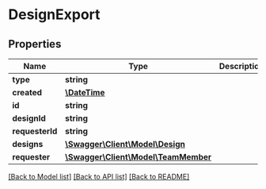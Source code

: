 # DesignExport

## Properties
Name | Type | Description | Notes
------------ | ------------- | ------------- | -------------
**type** | **string** |  | 
**created** | [**\DateTime**](\DateTime.md) |  | [optional] 
**id** | **string** |  | [optional] 
**designId** | **string** |  | [optional] 
**requesterId** | **string** |  | [optional] 
**designs** | [**\Swagger\Client\Model\Design**](Design.md) |  | [optional] 
**requester** | [**\Swagger\Client\Model\TeamMember**](TeamMember.md) |  | [optional] 

[[Back to Model list]](../README.md#documentation-for-models) [[Back to API list]](../README.md#documentation-for-api-endpoints) [[Back to README]](../README.md)


